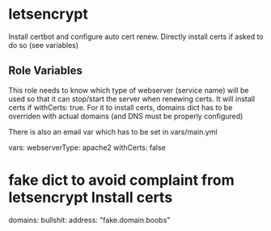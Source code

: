 letsencrypt
=========

Install certbot and configure auto cert renew. Directly install certs if asked to do so (see variables)


Role Variables
--------------

This role needs to know which type of webserver (service name) will be used so that it can stop/start the server when renewing certs.
It will install certs if withCerts: true. For it to install certs, domains dict has to be overriden with actual domains (and DNS must be properly configured)

There is also an email var which has to be set in vars/main.yml

vars:
  webserverType: apache2
  withCerts: false

  # fake dict to avoid complaint from letsencrypt Install certs
  domains:
    bullshit:
      address: "fake.domain.boobs"
